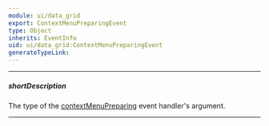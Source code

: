 ```yaml
---
module: ui/data_grid
export: ContextMenuPreparingEvent
type: Object
inherits: EventInfo
uid: ui/data_grid:ContextMenuPreparingEvent
generateTypeLink: 
---
```

---
##### shortDescription
The type of the [contextMenuPreparing]({basewidgetpath}/Events/#contextMenuPreparing) event handler's argument.

---
<!-- Description goes here -->